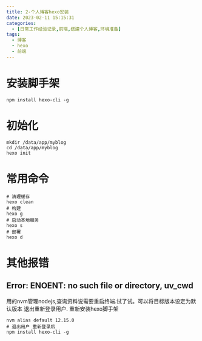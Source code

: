 ```yaml
---
title: 2-个人博客hexo安装
date: 2023-02-11 15:15:31
categories:
  - [日常工作经验记录,前端,搭建个人博客,环境准备]
tags:
  - 博客
  - hexo
  - 前端
---
```


<!-- more -->
# 安装脚手架
```shell
npm install hexo-cli -g
```

# 初始化
```shell
mkdir /data/app/myblog
cd /data/app/myblog
hexo init
```

# 常用命令
```shell
# 清理缓存
hexo clean
# 构建
hexo g
# 启动本地服务
hexo s
# 部署
hexo d 
```


# 其他报错
## Error: ENOENT: no such file or directory, uv_cwd
用的nvm管理nodejs,查询资料说需要重启终端.试了试。可以将目标版本设定为默认版本
退出重新登录用户.
重新安装hexo脚手架
```shell
nvm alias default 12.15.0
# 退出用户 重新登录后
npm install hexo-cli -g
```